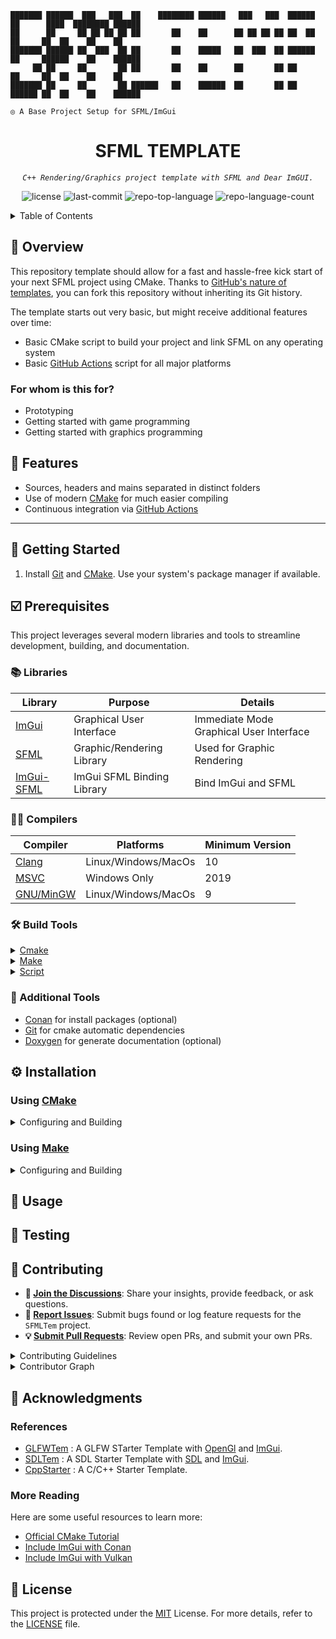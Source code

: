 ```console
███████ ██████  ███   ███  ██    ████████ ██████   ███   ███  ██████ ██      ████  ████████ ██████
██      ██     ██ ██ ██ ██ ██       ██    ██      ██ ██ ██ ██ ██  ██ ██     ██  ██    ██    ██
███████ ██████ ██  ███  ██ ██       ██    █████   ██  ███  ██ ██████ ██     ██████    ██    ██████
     ██ ██     ██       ██ ██       ██    ██      ██       ██ ██     ██     ██  ██    ██    ██
███████ ██     ██       ██ ██████   ██    ██████  ██       ██ ██     ██████ ██  ██    ██    ██████

◎ A Base Project Setup for SFML/ImGui
```

<p align="center"><h1 align="center">SFML TEMPLATE</h1></p>
<p align="center">
  <em><code>C++ Rendering/Graphics project template with SFML and Dear ImGUI.
</code></em>
</p>
<p align="center">
  <img src="https://img.shields.io/github/license/djoezeke/SFMLTem?style=default&logo=opensourceinitiative&logoColor=white&color=0080ff" alt="license">
  <img src="https://img.shields.io/github/last-commit/djoezeke/SFMLTem?style=default&logo=git&logoColor=white&color=0080ff" alt="last-commit">
  <img src="https://img.shields.io/github/languages/top/djoezeke/SFMLTem?style=default&color=0080ff" alt="repo-top-language">
  <img src="https://img.shields.io/github/languages/count/djoezeke/SFMLTem?style=default&color=0080ff" alt="repo-language-count">
</p>

<details><summary>Table of Contents</summary>

- [📍 Overview](#-overview)
- [👾 Features](#-features)
- [📁 Project Structure](#-project-structure)
- [🚀 Getting Started](#-getting-started)
  - [☑️ Prerequisites](#-prerequisites)
  - [⚙️ Installation](#-installation)
  - [🤖 Usage](#🤖-usage)
  - [🧪 Testing](#🧪-testing)
- [🔰 Contributing](#-contributing)
- [🙌 Acknowledgments](#-acknowledgments)
- [📃 License](#-license)

</details>

## 📍 Overview

This repository template should allow for a fast and hassle-free kick start of your next SFML project using CMake.
Thanks to [GitHub's nature of templates](https://docs.github.com/en/repositories/creating-and-managing-repositories/creating-a-repository-from-a-template), you can fork this repository without inheriting its Git history.

The template starts out very basic, but might receive additional features over time:

- Basic CMake script to build your project and link SFML on any operating system
- Basic [GitHub Actions](https://github.com/features/actions) script for all major platforms

### For whom is this for?

- Prototyping
- Getting started with game programming
- Getting started with graphics programming

## 👾 Features

- Sources, headers and mains separated in distinct folders
- Use of modern [CMake](https://cmake.org/) for much easier compiling
- Continuous integration via [GitHub Actions](https://help.github.com/en/actions)

---

## 🚀 Getting Started

1. Install [Git](https://git-scm.com/downloads) and [CMake](https://cmake.org/download/). Use your system's package manager if available.

## ☑️ Prerequisites

This project leverages several modern libraries and tools to streamline development, building, and documentation.

### 📚 Libraries

<div>
   <table> 
      <thead> 
         <tr> <th>Library</th> <th>Purpose</th> <th>Details</th></tr> 
      </thead> 
      <tbody> 
         <tr> 
            <td><a href="https://github.com/ocornut/imgui">ImGui</a></td> <td>Graphical User Interface</td> <td>Immediate Mode Graphical User Interface</td> 
         </tr> 
         <tr> 
            <td><a href="https://github.com/SFML/SFML">SFML</a></td> <td>Graphic/Rendering Library</td> <td>Used for Graphic Rendering</td> 
         </tr> 
         <tr> 
            <td><a href="https://github.com/SFML/ImGui-SFML">ImGui-SFML</a></td> <td>ImGui SFML Binding Library</td> <td>Bind ImGui and SFML</td> 
         </tr> 
      </tbody> 
   </table> 
</div>

### 🧑‍💻 Compilers

<div>
   <table> 
      <thead> 
         <tr> <th>Compiler</th> <th>Platforms</th> <th>Minimum Version</th></tr> 
      </thead> 
      <tbody> 
         <tr> 
            <td><a href="https://clang.llvm.org/">Clang</a></td> <td>Linux/Windows/MacOs</td> <td>10</td> 
         </tr> 
         <tr> 
            <td><a href="https://visualstudio.microsoft.com/vs/features/cplusplus/">MSVC</a></td> <td>Windows Only</td> <td>2019</td> 
         </tr> 
         <tr> 
            <td><a href="https://gcc.gnu.org/">GNU/MinGW</a></td> <td>Linux/Windows/MacOs</td><td>9</td> 
         </tr> 
      </tbody> 
   </table> 
</div>

### 🛠️ Build Tools

<details closed>
   <summary> <a href="https://cmake.org/">Cmake</a></summary>
</details>

<details closed>
   <summary> <a href="https://www.gnu.org/software/make/">Make</a></summary>
</details>

<details closed>
   <summary> <a href="">Script</a></summary>
</details>

### 🧰 Additional Tools

- [Conan](https://conan.io/) for install packages (optional)
- [Git](https://git-scm.com/) for cmake automatic dependencies
- [Doxygen](https://doxygen.org/) for generate documentation (optional)

## ⚙️ Installation

### Using [CMake](https://cmake.org/)

<details closed>
<summary>Configuring and Building</summary>

</details>

### Using [Make](https://www.gnu.org/software/make/)

<details closed>
<summary>Configuring and Building</summary>

</details>

## 🤖 Usage

## 🧪 Testing

## 🔰 Contributing

- **💬 [Join the Discussions](https://github.com/djoezeke/SFMLTem/discussions)**: Share your insights, provide feedback, or ask questions.
- **🐛 [Report Issues](https://github.com/djoezeke/SFMLTem/issues)**: Submit bugs found or log feature requests for the `SFMLTem` project.
- **💡 [Submit Pull Requests](https://github.com/djoezeke/SFMLTem/blob/main/CONTRIBUTING.md)**: Review open PRs, and submit your own PRs.

<details closed>
<summary>Contributing Guidelines</summary>

1. **Fork the Repository**: Start by forking the project repository to your github account.
2. **Clone Locally**: Clone the forked repository to your local machine using a git client.
   ```sh
   git clone --recursive https://github.com/djoezeke/SFMLTem
   ```
3. **Create a New Branch**: Always work on a new branch, giving it a descriptive name.
   ```sh
   git checkout -b new-feature-x
   ```
4. **Make Your Changes**: Develop and test your changes locally.
5. **Commit Your Changes**: Commit with a clear message describing your updates.
   ```sh
   git commit -m 'Implemented new feature x.'
   ```
6. **Push to github**: Push the changes to your forked repository.
   ```sh
   git push origin new-feature-x
   ```
7. **Submit a Pull Request**: Create a PR against the original project repository. Clearly describe the changes and their motivations.
8. **Review**: Once your PR is reviewed and approved, it will be merged into the main branch. Congratulations on your contribution!
</details>

<details closed>
<summary>Contributor Graph</summary>
<br>
<p align="left">
   <a href="https://github.com{/djoezeke/SFMLTem/}graphs/contributors">
      <img src="https://contrib.rocks/image?repo=djoezeke/SFMLTem">
   </a>
</p>
</details>

## 🙌 Acknowledgments

### References

- [GLFWTem](https://github.com/djoezeke/GLFWTem/) : A GLFW STarter Template with [OpenGl]() and [ImGui](https://github.com/ocornut/imgui).
- [SDLTem](https://github.com/djoezeke/SDLTem/) : A SDL Starter Template with [SDL](https://github.com/libsdl-org/sdl) and [ImGui](https://github.com/ocornut/imgui).
- [CppStarter](https://github.com/djoezeke/CppStarter/) : A C/C++ Starter Template.

### More Reading

Here are some useful resources to learn more:

- [Official CMake Tutorial](https://cmake.org/cmake/help/latest/guide/tutorial/index.html)
- [Include ImGui with Conan](https://blog.conan.io/2019/06/26/An-introduction-to-the-Dear-ImGui-library.html)
- [ Include ImGui with Vulkan](https://frguthmann.github.io/posts/vulkan_imgui/)

## 📃 License

This project is protected under the [MIT](LICENSE) License.
For more details, refer to the [LICENSE](LICENSE) file.
